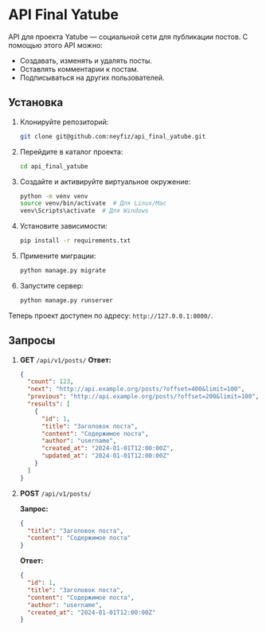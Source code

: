 # API Final Yatube

API для проекта Yatube — социальной сети для публикации постов. С помощью этого API можно:

- Создавать, изменять и удалять посты.
- Оставлять комментарии к постам.
- Подписываться на других пользователей.

## Установка

1. Клонируйте репозиторий:
    ```bash
    git clone git@github.com:neyfiz/api_final_yatube.git
    ```
2. Перейдите в каталог проекта:
    ```bash
    cd api_final_yatube
    ```
3. Создайте и активируйте виртуальное окружение:
    ```bash
    python -m venv venv
    source venv/bin/activate  # Для Linux/Mac
    venv\Scripts\activate  # Для Windows
    ```
4. Установите зависимости:
    ```bash
    pip install -r requirements.txt
    ```
5. Примените миграции:
    ```bash
    python manage.py migrate
    ```
6. Запустите сервер:
    ```bash
    python manage.py runserver
    ```

Теперь проект доступен по адресу: `http://127.0.0.1:8000/`.

## Запросы

1. **GET** `/api/v1/posts/`
    **Ответ:**
    ```json
    {
      "count": 123,
      "next": "http://api.example.org/posts/?offset=400&limit=100",
      "previous": "http://api.example.org/posts/?offset=200&limit=100",
      "results": [
        {
          "id": 1,
          "title": "Заголовок поста",
          "content": "Содержимое поста",
          "author": "username",
          "created_at": "2024-01-01T12:00:00Z",
          "updated_at": "2024-01-01T12:00:00Z"
        }
      ]
    }
    ```

2. **POST** `/api/v1/posts/`

    **Запрос:**
    ```json
    {
      "title": "Заголовок поста",
      "content": "Содержимое поста"
    }
    ```
    **Ответ:**
    ```json
    {
      "id": 1,
      "title": "Заголовок поста",
      "content": "Содержимое поста",
      "author": "username",
      "created_at": "2024-01-01T12:00:00Z"
    }
    ```
